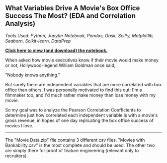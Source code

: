 ## What Variables Drive A Movie's Box Office Success The Most? (EDA and Correlation Analysis)

*Tools Used: Python, Jupyter Notebook, Pandas, Dask, SciPy, Matplotlib, Seaborn, Scikit-learn, DataPrep*

**[Click here to view (and download) the notebook.](https://github.com/AustinJamesWolff/Data-Science-Portfolio/blob/main/Box%20Office%20Correlation/Box%20Office%20Correlation.ipynb)**

When asked how movie executives know if their movie would make money or not, Hollywood-legend William Goldman once said,

"Nobody knows anything."

But surely there are independent variables that are more correlated with box office than others. I was personally motivated to find this out: I'm a filmmaker too, and I'd much rather make money than lose money with my movie.

So my goal was to analyze the Pearson Correlation Coefficients to determine just how correlated each independent variable is with a movie's gross revenue, in hopes of one day replicating the box office success of movies I love.

___

The "Movie Data.zip" file contains 3 different csv files. "Movies with Bankability.csv" is the most complete and should be used. The other two are simply there for proof of feature engineering (relevant only to recruiters).
